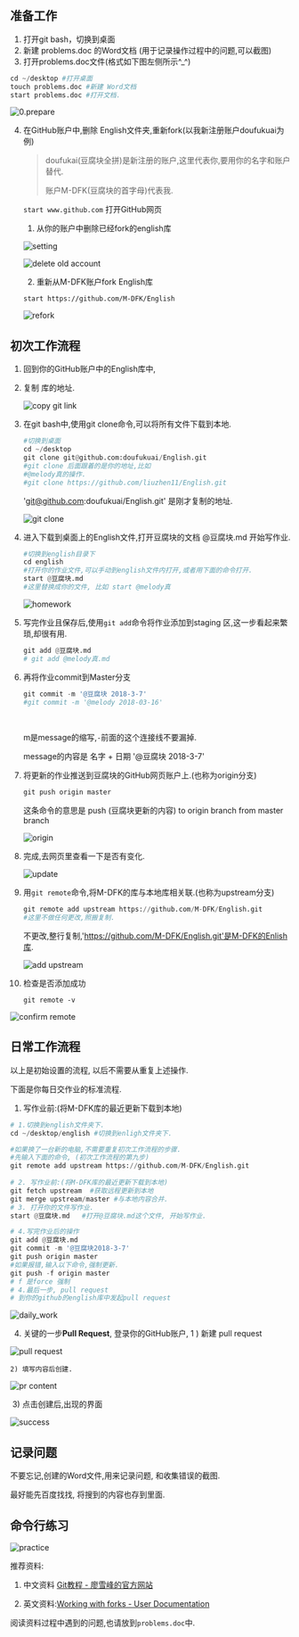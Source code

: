 ## 准备工作

1. 打开git bash，切换到桌面
2. 新建 problems.doc 的Word文档 (用于记录操作过程中的问题,可以截图)
3. 打开problems.doc文件(格式如下图左侧所示^_^)

```python
cd ~/desktop #打开桌面
touch problems.doc #新建 Word文档
start problems.doc #打开文档.
```

![0.prepare](https://ws2.sinaimg.cn/large/006tKfTcgy1fp3pvzp9bfj30pw0d0405.jpg)

4. 在GitHub账户中,删除 English文件夹,重新fork(以我新注册账户doufukuai为例)

   > doufukai(豆腐块全拼)是新注册的账户,这里代表你,要用你的名字和账户替代.
   >
   > 账户M-DFK(豆腐块的首字母)代表我.

   `start www.github.com`  打开GitHub网页

   1)  从你的账户中删除已经fork的english库

   ![setting](https://ws3.sinaimg.cn/large/006tKfTcgy1fp3pw6mluwj30nr0dlabw.jpg)

   ![delete old account](https://ws1.sinaimg.cn/large/006tKfTcly1fp3pwj2qf5j30nf0cwtae.jpg)

   2) 重新从M-DFK账户fork English库

   `start https://github.com/M-DFK/English`

   ![refork](https://ws1.sinaimg.cn/large/006tKfTcgy1fp3pw303hzj30rt0g8whi.jpg)




## 初次工作流程

1. 回到你的GitHub账户中的English库中,

2. 复制 库的地址.

   ![copy git link](https://ws1.sinaimg.cn/large/006tKfTcgy1fp3pvyebyjj30us0h4gp1.jpg)

3. 在git bash中,使用git clone命令,可以将所有文件下载到本地.

   ```python
   #切换到桌面
   cd ~/desktop
   git clone git@github.com:doufukuai/English.git
   #git clone 后面跟着的是你的地址,比如 
   #@melody真的操作.
   #git clone https://github.com/liuzhen11/English.git

   ```

   'git@github.com:doufukuai/English.git' 是刚才复制的地址.

   ![git clone](https://ws1.sinaimg.cn/large/006tKfTcgy1fp3pw5efbtj30pr0dltbj.jpg)

4. 进入下载到桌面上的English文件,打开豆腐块的文档 @豆腐块.md 开始写作业.

   ```python
   #切换到english目录下
   cd english
   #打开你的作业文件,可以手动到english文件内打开,或者用下面的命令打开.
   start @豆腐块.md
   #这里替换成你的文件, 比如 start @melody真
   ```

   ![homework](https://ws2.sinaimg.cn/large/006tKfTcly1fp3pwjyk2tj30j30csq4i.jpg)

5. 写完作业且保存后,使用`git add`命令将作业添加到staging 区,这一步看起来繁琐,却很有用.

   ```python
   git add @豆腐块.md 
   # git add @melody真.md
   ```

6. 再将作业commit到Master分支

   ```python
   git commit -m '@豆腐块 2018-3-7'
   #git commit -m '@melody 2018-03-16'
   ```

   ​

   m是message的缩写,`-`前面的这个连接线不要漏掉.

   message的内容是 名字 + 日期 '@豆腐块 2018-3-7'

7. 将更新的作业推送到豆腐块的GitHub网页账户上.(也称为origin分支)

   ```python
   git push origin master
   ```

   这条命令的意思是 push (豆腐块更新的内容) to origin branch from master branch

   ![origin](https://ws4.sinaimg.cn/large/006tKfTcly1fp3pwh4gbej30ls0gwtd4.jpg)

8. 完成,去网页里查看一下是否有变化.

   ![update](https://ws3.sinaimg.cn/large/006tKfTcgy1fp3pvugkabj30br0h90th.jpg)

9. 用`git remote`命令,将M-DFK的库与本地库相关联.(也称为upstream分支)

   ```python
   git remote add upstream https://github.com/M-DFK/English.git
   #这里不做任何更改,照搬复制.
   ```

   不更改,整行复制,'https://github.com/M-DFK/English.git'是M-DFK的Enlish库.

   ![add upstream](https://ws3.sinaimg.cn/large/006tKfTcgy1fp3pw1viduj30l501qweu.jpg)

10. 检查是否添加成功

        git remote -v

   ![confirm remote](https://ws3.sinaimg.cn/large/006tKfTcgy1fp3pw4c658j30l403x3zh.jpg)




## 日常工作流程

以上是初始设置的流程, 以后不需要从重复上述操作.

下面是你每日交作业的标准流程.

1. 写作业前:(将M-DFK库的最近更新下载到本地)

```python
# 1.切换到english文件夹下.
cd ~/desktop/english #切换到enligh文件夹下.

#如果换了一台新的电脑,不需要重复初次工作流程的步骤.
#先输入下面的命令, (初次工作流程的第九步)
git remote add upstream https://github.com/M-DFK/English.git
    
# 2. 写作业前:(将M-DFK库的最近更新下载到本地)
git fetch upstream  #获取远程更新到本地
git merge upstream/master #与本地内容合并.
# 3. 打开你的文件写作业.
start @豆腐块.md   #打开@豆腐块.md这个文件, 开始写作业.

# 4.写完作业后的操作
git add @豆腐块.md
git commit -m '@豆腐块2018-3-7'
git push origin master
#如果报错,输入以下命令,强制更新.
git push -f origin master
# f 是force 强制
# 4.最后一步, pull request
# 到你的github的english库中发起pull request
```

![daily_work](https://ws3.sinaimg.cn/large/006tKfTcly1fp3pwi1hc6j30jp0g0gph.jpg)

4. 关键的一步**Pull Request**, 登录你的GitHub账户,
   1 ) 新建 pull request

![pull request](https://ws1.sinaimg.cn/large/006tKfTcgy1fp3pvww510j30tp0gj76a.jpg)

 	2) 填写内容后创建.

![pr content](https://ws2.sinaimg.cn/large/006tKfTcly1fp3pwkxsbmj30oy0h976l.jpg)

​	3) 点击创建后,出现的界面

![success](https://ws3.sinaimg.cn/large/006tKfTcgy1fp3pw0odooj30oh0dr404.jpg)


## 记录问题

不要忘记,创建的Word文件,用来记录问题, 和收集错误的截图.

最好能先百度找找, 将搜到的内容也存到里面.



## 命令行练习

![practice](https://ws4.sinaimg.cn/large/006tKfTcgy1fp3pvvk3jqj30qk0hkwih.jpg)



推荐资料:

1) 中文资料 [Git教程 - 廖雪峰的官方网站](https://www.liaoxuefeng.com/wiki/0013739516305929606dd18361248578c67b8067c8c017b000)

2) 英文资料:[Working with forks - User Documentation](https://help.github.com/articles/working-with-forks/)

阅读资料过程中遇到的问题,也请放到`problems.doc`中.

